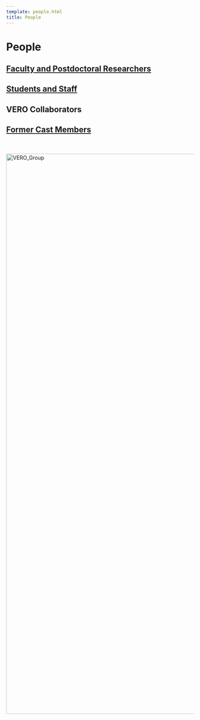 ```yaml
---
template: people.html
title: People
---
```


# People

## [Faculty and Postdoctoral Researchers](pipages.md)

## [Students and Staff](studentsandstaff.md)

## VERO Collaborators

## [Former Cast Members](formercastmembers.md)
<br><br>
       <img src="../../assets/VEROResearchTeam.19APR2023.web.jpg" alt="VERO_Group" loading="lazy" width="1500" style="margin-right: 20px;"/>
            
            
